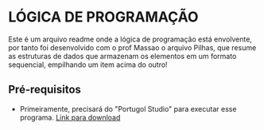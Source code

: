 # LÓGICA DE PROGRAMAÇÃO

Este é um arquivo readme onde a lógica de programação está envolvente, por tanto
foi desenvolvido com o prof Massao o arquivo Pilhas, que resume as estruturas de dados que armazenam os elementos em um formato sequencial, empilhando um item acima do outro!

## Pré-requisitos

- Primeiramente, precisará do "Portugol Studio" para executar esse programa. [Link para download](https://univali-lite.github.io/Portugol-Studio/)